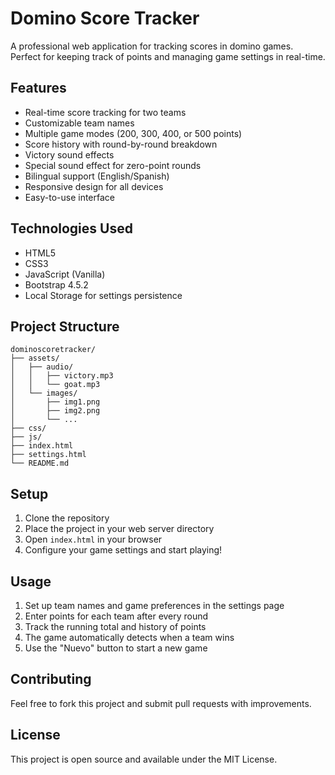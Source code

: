# Domino Score Tracker

A professional web application for tracking scores in domino games. Perfect for keeping track of points and managing game settings in real-time.

## Features

- Real-time score tracking for two teams
- Customizable team names
- Multiple game modes (200, 300, 400, or 500 points)
- Score history with round-by-round breakdown
- Victory sound effects
- Special sound effect for zero-point rounds
- Bilingual support (English/Spanish)
- Responsive design for all devices
- Easy-to-use interface

## Technologies Used

- HTML5
- CSS3
- JavaScript (Vanilla)
- Bootstrap 4.5.2
- Local Storage for settings persistence

## Project Structure

```
dominoscoretracker/
├── assets/
│   ├── audio/
│   │   ├── victory.mp3
│   │   └── goat.mp3
│   └── images/
│       ├── img1.png
│       ├── img2.png
│       └── ...
├── css/
├── js/
├── index.html
├── settings.html
└── README.md
```

## Setup

1. Clone the repository
2. Place the project in your web server directory
3. Open `index.html` in your browser
4. Configure your game settings and start playing!

## Usage

1. Set up team names and game preferences in the settings page
2. Enter points for each team after every round
3. Track the running total and history of points
4. The game automatically detects when a team wins
5. Use the "Nuevo" button to start a new game

## Contributing

Feel free to fork this project and submit pull requests with improvements.

## License

This project is open source and available under the MIT License. 